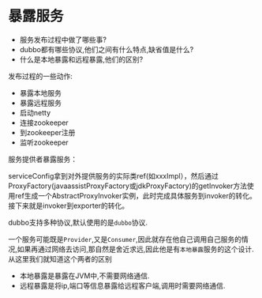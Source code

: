 # 暴露服务

- 服务发布过程中做了哪些事?
- dubbo都有哪些协议,他们之间有什么特点,缺省值是什么?
- 什么是本地暴露和远程暴露,他们的区别?

发布过程的一些动作:

- 暴露本地服务
- 暴露远程服务
- 启动netty
- 连接zookeeper
- 到zookeeper注册
- 监听zookeeper

服务提供者暴露服务：

serviceConfig拿到对外提供服务的实际类ref(如xxxImpl），然后通过ProxyFactory(javaassistProxyFactory或jdkProxyFactory)的getInvoker方法使用ref生成一个AbstractProxyInvoker实例，此时完成具体服务到invoker的转化。接下来就是invoker到exporter的转化。

dubbo支持多种协议,默认使用的是`dubbo`协议.

一个服务可能既是`Provider`,又是`Consumer`,因此就存在他自己调用自己服务的情况,如果再通过网络去访问,那自然是舍近求远,因此他是有`本地暴露`服务的这个设计.从这里我们就知道这个两者的区别

- 本地暴露是暴露在JVM中,不需要网络通信.
- 远程暴露是将ip,端口等信息暴露给远程客户端,调用时需要网络通信.